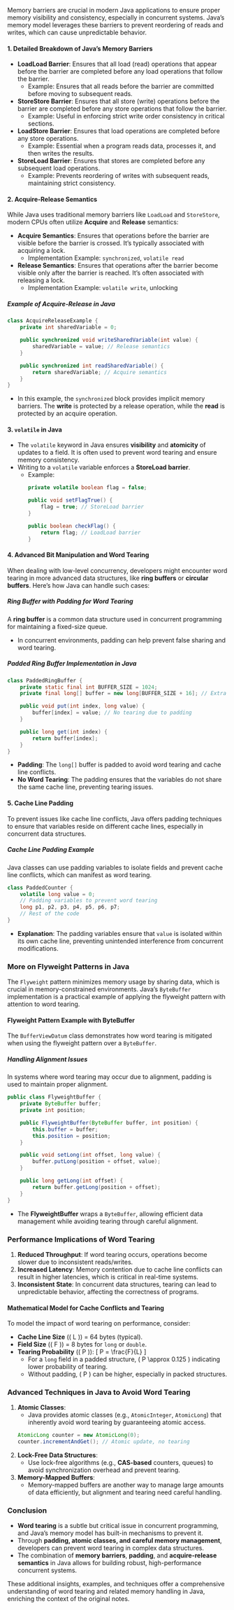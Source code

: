 Memory barriers are crucial in modern Java applications to ensure proper memory visibility and consistency, especially in concurrent systems. Java’s memory model leverages these barriers to prevent reordering of reads and writes, which can cause unpredictable behavior.
#### **1. Detailed Breakdown of Java’s Memory Barriers**
- **LoadLoad Barrier**: Ensures that all load (read) operations that appear before the barrier are completed before any load operations that follow the barrier.
  - Example: Ensures that all reads before the barrier are committed before moving to subsequent reads.
- **StoreStore Barrier**: Ensures that all store (write) operations before the barrier are completed before any store operations that follow the barrier.
  - Example: Useful in enforcing strict write order consistency in critical sections.
- **LoadStore Barrier**: Ensures that load operations are completed before any store operations.
  - Example: Essential when a program reads data, processes it, and then writes the results.
- **StoreLoad Barrier**: Ensures that stores are completed before any subsequent load operations.
  - Example: Prevents reordering of writes with subsequent reads, maintaining strict consistency.
#### **2. Acquire-Release Semantics**
While Java uses traditional memory barriers like `LoadLoad` and `StoreStore`, modern CPUs often utilize **Acquire** and **Release** semantics:
- **Acquire Semantics**: Ensures that operations before the barrier are visible before the barrier is crossed. It’s typically associated with acquiring a lock.
  - Implementation Example: `synchronized`, `volatile read`
- **Release Semantics**: Ensures that operations after the barrier become visible only after the barrier is reached. It’s often associated with releasing a lock.
  - Implementation Example: `volatile write`, unlocking

##### **Example of Acquire-Release in Java**
```java
class AcquireReleaseExample {
    private int sharedVariable = 0;

    public synchronized void writeSharedVariable(int value) {
        sharedVariable = value; // Release semantics
    }

    public synchronized int readSharedVariable() {
        return sharedVariable; // Acquire semantics
    }
}
```
- In this example, the `synchronized` block provides implicit memory barriers. The **write** is protected by a release operation, while the **read** is protected by an acquire operation.

#### **3. `volatile` in Java**
- The `volatile` keyword in Java ensures **visibility** and **atomicity** of updates to a field. It is often used to prevent word tearing and ensure memory consistency.
- Writing to a `volatile` variable enforces a **StoreLoad barrier**.
  - Example:
    ```java
    private volatile boolean flag = false;

    public void setFlagTrue() {
        flag = true; // StoreLoad barrier
    }

    public boolean checkFlag() {
        return flag; // LoadLoad barrier
    }
    ```

#### **4. Advanced Bit Manipulation and Word Tearing**
When dealing with low-level concurrency, developers might encounter word tearing in more advanced data structures, like **ring buffers** or **circular buffers**. Here’s how Java can handle such cases:

##### **Ring Buffer with Padding for Word Tearing**
A **ring buffer** is a common data structure used in concurrent programming for maintaining a fixed-size queue.
- In concurrent environments, padding can help prevent false sharing and word tearing.
##### **Padded Ring Buffer Implementation in Java**
```java
class PaddedRingBuffer {
    private static final int BUFFER_SIZE = 1024;
    private final long[] buffer = new long[BUFFER_SIZE + 16]; // Extra padding

    public void put(int index, long value) {
        buffer[index] = value; // No tearing due to padding
    }

    public long get(int index) {
        return buffer[index];
    }
}
```
- **Padding**: The `long[]` buffer is padded to avoid word tearing and cache line conflicts.
- **No Word Tearing**: The padding ensures that the variables do not share the same cache line, preventing tearing issues.
#### **5. Cache Line Padding**
To prevent issues like cache line conflicts, Java offers padding techniques to ensure that variables reside on different cache lines, especially in concurrent data structures.
##### **Cache Line Padding Example**
Java classes can use padding variables to isolate fields and prevent cache line conflicts, which can manifest as word tearing.
```java
class PaddedCounter {
    volatile long value = 0;
    // Padding variables to prevent word tearing
    long p1, p2, p3, p4, p5, p6, p7;
    // Rest of the code
}
```
- **Explanation**: The padding variables ensure that `value` is isolated within its own cache line, preventing unintended interference from concurrent modifications.
### **More on Flyweight Patterns in Java**
The `Flyweight` pattern minimizes memory usage by sharing data, which is crucial in memory-constrained environments. Java’s `ByteBuffer` implementation is a practical example of applying the flyweight pattern with attention to word tearing.
#### **Flyweight Pattern Example with ByteBuffer**
The `BufferViewDatum` class demonstrates how word tearing is mitigated when using the flyweight pattern over a `ByteBuffer`.
##### **Handling Alignment Issues**
In systems where word tearing may occur due to alignment, padding is used to maintain proper alignment.
```java
public class FlyweightBuffer {
    private ByteBuffer buffer;
    private int position;

    public FlyweightBuffer(ByteBuffer buffer, int position) {
        this.buffer = buffer;
        this.position = position;
    }

    public void setLong(int offset, long value) {
        buffer.putLong(position + offset, value);
    }

    public long getLong(int offset) {
        return buffer.getLong(position + offset);
    }
}
```
- The **FlyweightBuffer** wraps a `ByteBuffer`, allowing efficient data management while avoiding tearing through careful alignment.
### **Performance Implications of Word Tearing**
1. **Reduced Throughput**: If word tearing occurs, operations become slower due to inconsistent reads/writes.
2. **Increased Latency**: Memory contention due to cache line conflicts can result in higher latencies, which is critical in real-time systems.
3. **Inconsistent State**: In concurrent data structures, tearing can lead to unpredictable behavior, affecting the correctness of programs.

#### **Mathematical Model for Cache Conflicts and Tearing**
To model the impact of word tearing on performance, consider:
- **Cache Line Size** (\( L \)) = 64 bytes (typical).
- **Field Size** (\( F \)) = 8 bytes for `long` or `double`.
- **Tearing Probability** (\( P \)):
  \[
  P = \frac{F}{L}
  \]
  - For a `long` field in a padded structure, \( P \approx 0.125 \) indicating lower probability of tearing.
  - Without padding, \( P \) can be higher, especially in packed structures.

### **Advanced Techniques in Java to Avoid Word Tearing**
1. **Atomic Classes**:
   - Java provides atomic classes (e.g., `AtomicInteger`, `AtomicLong`) that inherently avoid word tearing by guaranteeing atomic access.
   ```java
   AtomicLong counter = new AtomicLong(0);
   counter.incrementAndGet(); // Atomic update, no tearing
   ```
2. **Lock-Free Data Structures**:
   - Use lock-free algorithms (e.g., **CAS-based** counters, queues) to avoid synchronization overhead and prevent tearing.
3. **Memory-Mapped Buffers**:
   - Memory-mapped buffers are another way to manage large amounts of data efficiently, but alignment and tearing need careful handling.

### **Conclusion**
- **Word tearing** is a subtle but critical issue in concurrent programming, and Java’s memory model has built-in mechanisms to prevent it.
- Through **padding, atomic classes, and careful memory management**, developers can prevent word tearing in complex data structures.
- The combination of **memory barriers**, **padding**, and **acquire-release semantics** in Java allows for building robust, high-performance concurrent systems.

These additional insights, examples, and techniques offer a comprehensive understanding of word tearing and related memory handling in Java, enriching the context of the original notes.